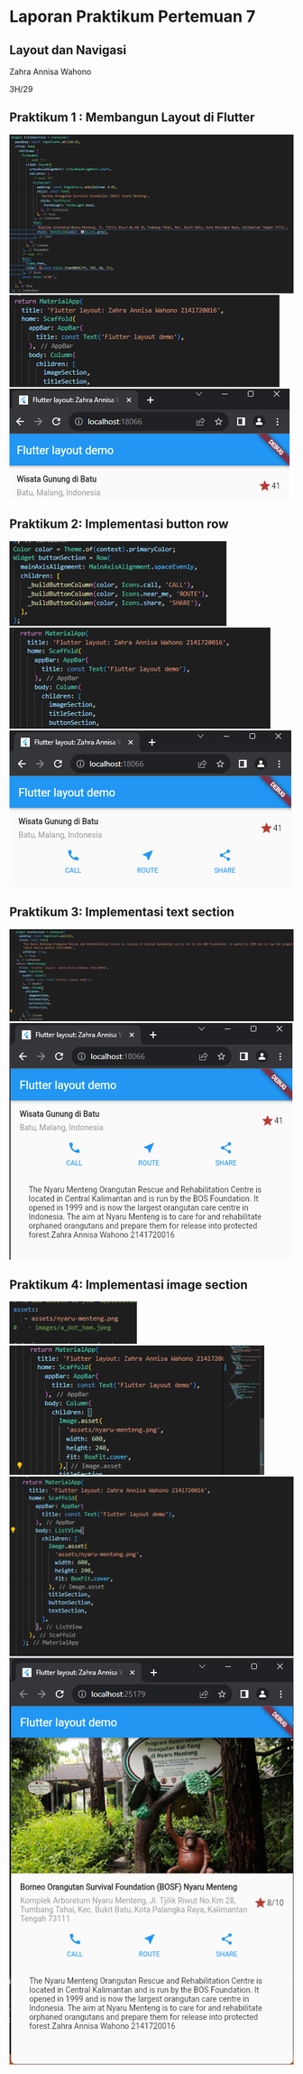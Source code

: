 # Laporan Praktikum Pertemuan 7
## Layout dan Navigasi

Zahra Annisa Wahono

3H/29

## **Praktikum 1 : Membangun Layout di Flutter**

![Alt text](img/image-4.png)
![Alt text](img/image-5.png)
![Alt text](img/image.png)

## **Praktikum 2: Implementasi button row**

![Alt text](img/image-6.png)
![Alt text](img/image-7.png)
![Alt text](img/image-1.png)


## **Praktikum 3: Implementasi text section**

![Alt text](img/image-8.png)
![Alt text](img/image-2.png)

## **Praktikum 4: Implementasi image section**

![Alt text](img/image-9.png)
![Alt text](img/image-10.png)
![Alt text](img/image-11.png)
![Alt text](img/image-12.png)